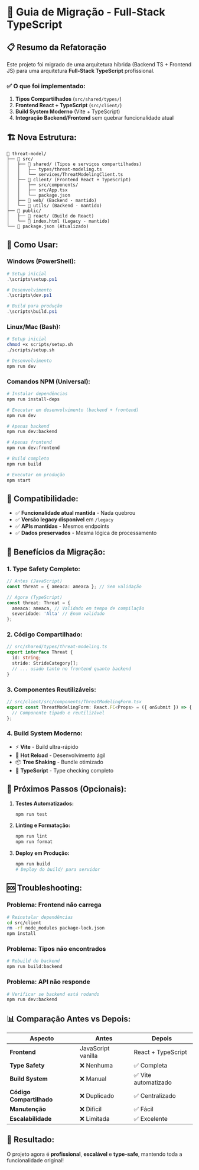 # 🚀 Guia de Migração - Full-Stack TypeScript

## 📋 Resumo da Refatoração

Este projeto foi migrado de uma arquitetura híbrida (Backend TS + Frontend JS) para uma arquitetura **Full-Stack TypeScript** profissional.

### ✅ **O que foi implementado:**

1. **Tipos Compartilhados** (`src/shared/types/`)
2. **Frontend React + TypeScript** (`src/client/`)
3. **Build System Moderno** (Vite + TypeScript)
4. **Integração Backend/Frontend** sem quebrar funcionalidade atual

## 🏗️ **Nova Estrutura:**

```
📁 threat-model/
├── 📁 src/
│   ├── 📁 shared/ (Tipos e serviços compartilhados)
│   │   ├── types/threat-modeling.ts
│   │   └── services/ThreatModelingClient.ts
│   ├── 📁 client/ (Frontend React + TypeScript)
│   │   ├── src/components/
│   │   ├── src/App.tsx
│   │   └── package.json
│   ├── 📁 web/ (Backend - mantido)
│   └── 📁 utils/ (Backend - mantido)
├── 📁 public/
│   ├── 📁 react/ (Build do React)
│   └── 📄 index.html (Legacy - mantido)
└── 📄 package.json (Atualizado)
```

## 🚀 **Como Usar:**

### **Windows (PowerShell):**
```powershell
# Setup inicial
.\scripts\setup.ps1

# Desenvolvimento
.\scripts\dev.ps1

# Build para produção
.\scripts\build.ps1
```

### **Linux/Mac (Bash):**
```bash
# Setup inicial
chmod +x scripts/setup.sh
./scripts/setup.sh

# Desenvolvimento
npm run dev
```

### **Comandos NPM (Universal):**
```bash
# Instalar dependências
npm run install-deps

# Executar em desenvolvimento (backend + frontend)
npm run dev

# Apenas backend
npm run dev:backend

# Apenas frontend
npm run dev:frontend

# Build completo
npm run build

# Executar em produção
npm start
```

## 🔄 **Compatibilidade:**

- ✅ **Funcionalidade atual mantida** - Nada quebrou
- ✅ **Versão legacy disponível** em `/legacy`
- ✅ **APIs mantidas** - Mesmos endpoints
- ✅ **Dados preservados** - Mesma lógica de processamento

## 🎯 **Benefícios da Migração:**

### **1. Type Safety Completo:**
```typescript
// Antes (JavaScript)
const threat = { ameaca: ameaca }; // Sem validação

// Agora (TypeScript)
const threat: Threat = { 
  ameaca: ameaca, // Validado em tempo de compilação
  severidade: 'Alta' // Enum validado
};
```

### **2. Código Compartilhado:**
```typescript
// src/shared/types/threat-modeling.ts
export interface Threat {
  id: string;
  stride: StrideCategory[];
  // ... usado tanto no frontend quanto backend
}
```

### **3. Componentes Reutilizáveis:**
```typescript
// src/client/src/components/ThreatModelingForm.tsx
export const ThreatModelingForm: React.FC<Props> = ({ onSubmit }) => {
  // Componente tipado e reutilizável
};
```

### **4. Build System Moderno:**
- ⚡ **Vite** - Build ultra-rápido
- 🔄 **Hot Reload** - Desenvolvimento ágil
- 📦 **Tree Shaking** - Bundle otimizado
- 🎯 **TypeScript** - Type checking completo

## 🔧 **Próximos Passos (Opcionais):**

1. **Testes Automatizados:**
   ```bash
   npm run test
   ```

2. **Linting e Formatação:**
   ```bash
   npm run lint
   npm run format
   ```

3. **Deploy em Produção:**
   ```bash
   npm run build
   # Deploy do build/ para servidor
   ```

## 🆘 **Troubleshooting:**

### **Problema: Frontend não carrega**
```bash
# Reinstalar dependências
cd src/client
rm -rf node_modules package-lock.json
npm install
```

### **Problema: Tipos não encontrados**
```bash
# Rebuild do backend
npm run build:backend
```

### **Problema: API não responde**
```bash
# Verificar se backend está rodando
npm run dev:backend
```

## 📊 **Comparação Antes vs Depois:**

| Aspecto | Antes | Depois |
|---------|-------|--------|
| **Frontend** | JavaScript vanilla | React + TypeScript |
| **Type Safety** | ❌ Nenhuma | ✅ Completa |
| **Build System** | ❌ Manual | ✅ Vite automatizado |
| **Código Compartilhado** | ❌ Duplicado | ✅ Centralizado |
| **Manutenção** | ❌ Difícil | ✅ Fácil |
| **Escalabilidade** | ❌ Limitada | ✅ Excelente |

## 🎉 **Resultado:**

O projeto agora é **profissional**, **escalável** e **type-safe**, mantendo toda a funcionalidade original!
